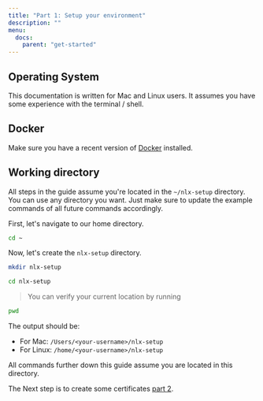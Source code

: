 ```yaml
---
title: "Part 1: Setup your environment"
description: ""
menu:
  docs:
    parent: "get-started"
---
```


## Operating System

This documentation is written for Mac and Linux users. It assumes you have some experience with the terminal / shell.

## Docker

Make sure you have a recent version of [Docker](https://www.docker.com) installed.

## Working directory

All steps in the guide assume you're located in the `~/nlx-setup` directory.
You can use any directory you want. Just make sure to update the example commands of all future commands accordingly.

First, let's navigate to our home directory.

```bash
cd ~
```

Now, let's create the `nlx-setup` directory.

```bash
mkdir nlx-setup
```
```bash
cd nlx-setup
```

> You can verify your current location by running

```bash
pwd
```

The output should be:

* For Mac: `/Users/<your-username>/nlx-setup`
* For Linux: `/home/<your-username>/nlx-setup`

All commands further down this guide assume you are located in this directory.

The Next step is to create some certificates [part 2](../create-certificates/).
